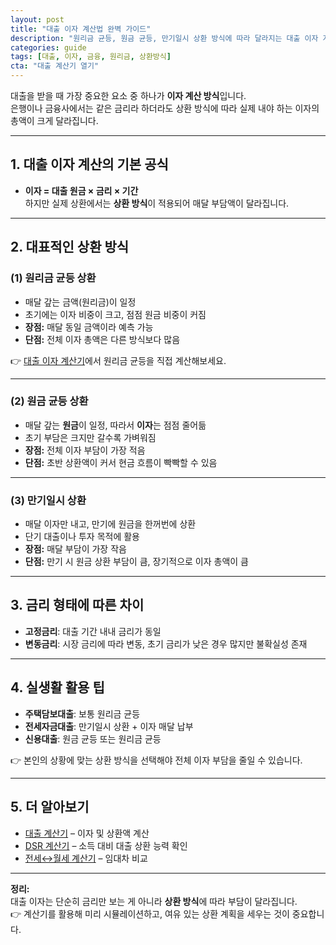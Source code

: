 ```yaml
---
layout: post
title: "대출 이자 계산법 완벽 가이드"
description: "원리금 균등, 원금 균등, 만기일시 상환 방식에 따라 달라지는 대출 이자 계산법을 쉽게 정리했습니다."
categories: guide
tags: [대출, 이자, 금융, 원리금, 상환방식]
cta: "대출 계산기 열기"
---
```


대출을 받을 때 가장 중요한 요소 중 하나가 **이자 계산 방식**입니다.  
은행이나 금융사에서는 같은 금리라 하더라도 상환 방식에 따라 실제 내야 하는 이자의 총액이 크게 달라집니다.  

---

## 1. 대출 이자 계산의 기본 공식
- **이자 = 대출 원금 × 금리 × 기간**  
  하지만 실제 상환에서는 **상환 방식**이 적용되어 매달 부담액이 달라집니다.

---

## 2. 대표적인 상환 방식

### (1) 원리금 균등 상환
- 매달 갚는 금액(원리금)이 일정
- 초기에는 이자 비중이 크고, 점점 원금 비중이 커짐
- **장점:** 매달 동일 금액이라 예측 가능  
- **단점:** 전체 이자 총액은 다른 방식보다 많음

👉 [대출 이자 계산기](/finance/loan/)에서 원리금 균등을 직접 계산해보세요.

---

### (2) 원금 균등 상환
- 매달 갚는 **원금**이 일정, 따라서 **이자**는 점점 줄어듦
- 초기 부담은 크지만 갈수록 가벼워짐
- **장점:** 전체 이자 부담이 가장 적음  
- **단점:** 초반 상환액이 커서 현금 흐름이 빡빡할 수 있음

---

### (3) 만기일시 상환
- 매달 이자만 내고, 만기에 원금을 한꺼번에 상환
- 단기 대출이나 투자 목적에 활용  
- **장점:** 매달 부담이 가장 작음  
- **단점:** 만기 시 원금 상환 부담이 큼, 장기적으로 이자 총액이 큼

---

## 3. 금리 형태에 따른 차이
- **고정금리**: 대출 기간 내내 금리가 동일  
- **변동금리**: 시장 금리에 따라 변동, 초기 금리가 낮은 경우 많지만 불확실성 존재  

---

## 4. 실생활 활용 팁
- **주택담보대출**: 보통 원리금 균등  
- **전세자금대출**: 만기일시 상환 + 이자 매달 납부  
- **신용대출**: 원금 균등 또는 원리금 균등  

👉 본인의 상황에 맞는 상환 방식을 선택해야 전체 이자 부담을 줄일 수 있습니다.

---

## 5. 더 알아보기
- [대출 계산기](/finance/loan/) – 이자 및 상환액 계산  
- [DSR 계산기](/finance/dsr/) – 소득 대비 대출 상환 능력 확인  
- [전세↔월세 계산기](/realestate/rent-to-jeonse/) – 임대차 비교  

---

**정리:**  
대출 이자는 단순히 금리만 보는 게 아니라 **상환 방식**에 따라 부담이 달라집니다.  
👉 계산기를 활용해 미리 시뮬레이션하고, 여유 있는 상환 계획을 세우는 것이 중요합니다.
